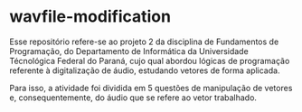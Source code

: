 # wavfile-modification

Esse repositório refere-se ao projeto 2 da disciplina de Fundamentos de Programação, do Departamento de Informática da Universidade Técnológica Federal do Paraná, cujo qual abordou lógicas de programação referente à digitalização de áudio, estudando vetores de forma aplicada. 

Para isso, a atividade foi dividida em 5 questões de manipulação de vetores e, consequentemente, do áudio que se refere ao vetor trabalhado.
